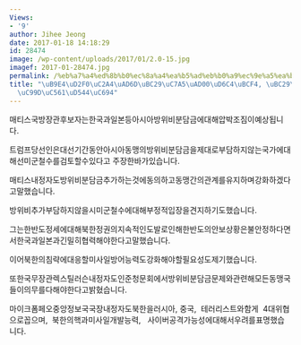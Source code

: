 ```yaml
---
Views:
- '9'
author: Jihee Jeong
date: 2017-01-18 14:18:29
id: 28474
image: /wp-content/uploads/2017/01/2.0-15.jpg
imagef: 2017-01-28474.jpg
permalink: /%eb%a7%a4%ed%8b%b0%ec%8a%a4%ea%b5%ad%eb%b0%a9%ec%9e%a5%ea%b4%80%ed%9b%84%eb%b3%b4-%eb%b0%a9%ec%9c%84%eb%b9%84%ec%a6%9d%ec%95%a1%ed%95%84%ec%9a%94/
title: "\uB9E4\uD2F0\uC2A4\uAD6D\uBC29\uC7A5\uAD00\uD6C4\uBCF4, \uBC29\uC704\uBE44\
  \uC99D\uC561\uD544\uC694"
---
```


매티스국방장관후보자는한국과일본등아시아방위비분담금에대해압박조짐이예상됩니다.

트럼프당선인은대선기간동안아시아동맹의방위비분담금을제대로부담하지않는국가에대해선미군철수를검토할수있다고 주장한바가있습니다.

매티스내정자도방위비분담금추가하는것에동의하고동맹간의관계를유지하며강화하겠다고말했습니다.

방위비추가부담하지않을시미군철수에대해부정적입장을견지하기도했습니다.

그는한반도정세에대해북한정권의지속적인도발로인해한반도의안보상황은불안정하다면서한국과일본과긴밀히협력해야한다고말했습니다.

이어북한의침략에대응할미사일방어능력도강화해야할필요성도제기했습니다.

또한국무장관렉스틸러슨내정자도인준청문회에서방위비분담금문제와관련해모든동맹국들이의무를다해야한다고밝혔습니다.

마이크폼페오중앙정보국국장내정자도북한을러시아, 중국,  테러리스트와함게  4대위협으로꼽으며,  북한의핵과미사일개발능력,   사이버공격가능성에대해서우려를표명했습니다.